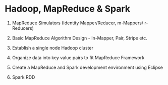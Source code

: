 # Hadoop, MapReduce & Spark

1. MapReduce Simulators (Identity Mapper/Reducer, m-Mappers/ r-Reducers)

1. Basic MapReduce Algorithm Design - In-Mapper, Pair, Stripe etc.

2. Establish a single node Hadoop cluster

3. Organize data into key value pairs to fit MapReduce Framework

4. Create a MapReduce  and Spark development environment using Eclipse

5. Spark RDD



